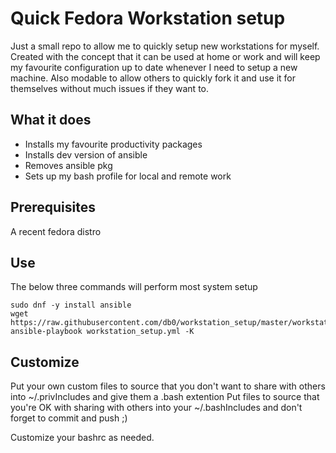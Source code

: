 # Quick Fedora Workstation setup

Just a small repo to allow me to quickly setup new workstations for myself. 
Created with the concept that it can be used at home or work and will keep my favourite configuration up to date whenever I need to setup a new machine.
Also modable to allow others to quickly fork it and use it for themselves without much issues if they want to.

## What it does

  * Installs my favourite productivity packages
  * Installs dev version of ansible
  * Removes ansible pkg
  * Sets up my bash profile for local and remote work

## Prerequisites

A recent fedora distro

## Use

The below three commands will perform most system setup

```
sudo dnf -y install ansible
wget https://raw.githubusercontent.com/db0/workstation_setup/master/workstation_setup.yml
ansible-playbook workstation_setup.yml -K
```

## Customize

Put your own custom files to source that you don't want to share with others into ~/.privIncludes and give them a .bash extention
Put files to source that you're OK with sharing with others into your ~/.bashIncludes and don't forget to commit and push ;)

Customize your bashrc as needed.
